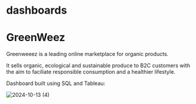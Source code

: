 # dashboards

# GreenWeez
Greenweeez is a leading online marketplace for organic products.

It sells organic, ecological and sustainable produce to B2C customers with the aim to faciliate responsible consumption and a healthier lifestyle.

Dashboard built using SQL and Tableau:

![2024-10-13 (4)](https://github.com/user-attachments/assets/7c72af6e-6f43-4aa9-bdbc-1a2786561bd3)

